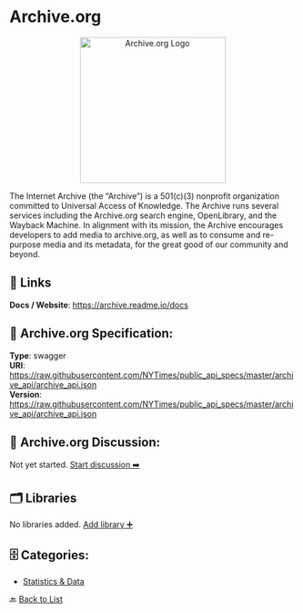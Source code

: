 # Archive.org
<p align="center">
    <img width="256" src="https://raw.githubusercontent.com/apis-list/apis-list/main/apis/archive-org/logo_256x256.png" alt="Archive.org Logo"/>
</p>
The Internet Archive (the “Archive”) is a 501(c)(3) nonprofit organization committed to Universal Access of Knowledge. The Archive runs several services including the Archive.org search engine, OpenLibrary, and the Wayback Machine. In alignment with its mission, the Archive encourages developers to add media to archive.org, as well as to consume and re-purpose media and its metadata, for the great good of our community and beyond.

##  🔗 Links
**Docs / Website**: https://archive.readme.io/docs

## 🧬 Archive.org Specification:
**Type**: swagger  
**URI**: https://raw.githubusercontent.com/NYTimes/public_api_specs/master/archive_api/archive_api.json  
**Version**: https://raw.githubusercontent.com/NYTimes/public_api_specs/master/archive_api/archive_api.json

## 💬 Archive.org Discussion:
Not yet started. [Start discussion ➡️](https://github.com/apis-list/apis-list/discussions/new)

## 🗂️ Libraries

No libraries added. [Add library ➕](https://github.com/apis-list/apis-list/edit/main/apis/archive-org/archive-org.yaml)    


## 🗄️ Categories:
- [Statistics & Data](https://github.com/apis-list/apis-list#statistics--data-)

🔙  [Back to List](https://github.com/apis-list/apis-list)

